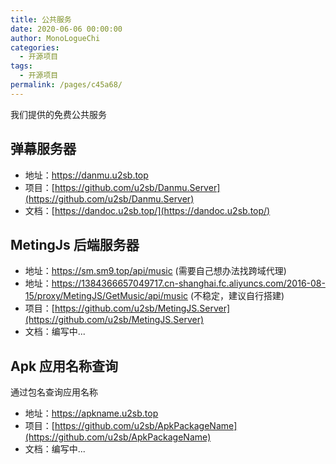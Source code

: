 ```yaml
---
title: 公共服务
date: 2020-06-06 00:00:00
author: MonoLogueChi
categories: 
  - 开源项目
tags: 
  - 开源项目
permalink: /pages/c45a68/
---
```


我们提供的免费公共服务

<!-- more -->

## 弹幕服务器

- 地址：https://danmu.u2sb.top
- 项目：[https://github.com/u2sb/Danmu.Server](https://github.com/u2sb/Danmu.Server)
- 文档：[https://dandoc.u2sb.top/](https://dandoc.u2sb.top/)

## MetingJs 后端服务器

- 地址：https://sm.sm9.top/api/music (需要自己想办法找跨域代理)
- 地址：https://1384366657049717.cn-shanghai.fc.aliyuncs.com/2016-08-15/proxy/MetingJS/GetMusic/api/music (不稳定，建议自行搭建)
- 项目：[https://github.com/u2sb/MetingJS.Server](https://github.com/u2sb/MetingJS.Server)
- 文档：编写中...

## Apk 应用名称查询

通过包名查询应用名称

- 地址：https://apkname.u2sb.top
- 项目：[https://github.com/u2sb/ApkPackageName](https://github.com/u2sb/ApkPackageName)
- 文档：编写中...
